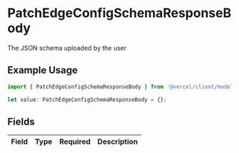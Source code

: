 # PatchEdgeConfigSchemaResponseBody

The JSON schema uploaded by the user

## Example Usage

```typescript
import { PatchEdgeConfigSchemaResponseBody } from '@vercel/client/models/operations';

let value: PatchEdgeConfigSchemaResponseBody = {};
```

## Fields

| Field | Type | Required | Description |
| ----- | ---- | -------- | ----------- |
